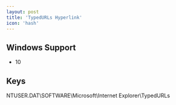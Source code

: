 ```yaml
---
layout: post
title: 'TypedURLs Hyperlink'
icon: 'hash'
---
```


## Windows Support

- 10



## Keys

NTUSER.DAT\SOFTWARE\Microsoft\Internet Explorer\TypedURLs

